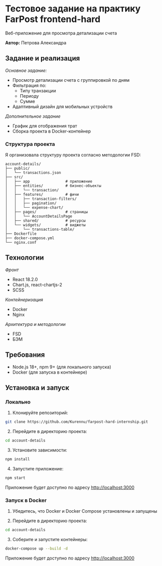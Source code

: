 # Тестовое задание на практику FarPost frontend-hard
Веб-приложение для просмотра детализации счета

**Автор:** Петрова Александра

## Задание и реализация
*Основное задание:*
- Просмотр детализации счета с группировкой по дням
- Фильтрация по:
  - Типу транзакции
  - Периоду
  - Сумме
- Адаптивный дизайн для мобильных устройств

*Дополнительное задание*
- График для отображения трат
- Сборка проекта в Docker-контейнер

### Структура проекта
Я организовала структуру проекта согласно методологии FSD:
```
account-details/
├── public/
│   └── transactions.json
├── src/
│   ├── app                # приложение
│   ├── entities/          # бизнес-объекты
│   │   └── transaction/
│   ├── features/          # фичи
│   │   ├── transaction-filters/
│   │   ├── pagination/
│   │   └── expense-chart/
│   ├── pages/             # страницы
│   │   └── AccountDetailsPage
│   ├── shared/            # ресурсы
│   └── widgets/           # виджеты
│       └── transactions-table/
├── Dockerfile
├── docker-compose.yml
└── nginx.conf
```

## Технологии
*Фронт*
- React 18.2.0
- Chart.js, react-chartjs-2
- SCSS

*Контейнеризация*
- Docker
- Nginx

*Архитектура и методологии*
- FSD
- БЭМ

## Требования
- Node.js 18+, npm 9+ (для локального запуска)
- Docker (для запуска в контейнере)

## Установка и запуск

### Локально
1. Клонируйте репозиторий:
```bash
git clone https://github.com/Kurennu/farpost-hard-internship.git
```

2. Перейдите в директорию проекта:
```bash
cd account-details
```

3. Установите зависимости:
```bash
npm install
```

4. Запустите приложение:
```bash
npm start
```

Приложение будет доступно по адресу [http://localhost:3000](http://localhost:3000)

### Запуск в Docker

1. Убедитесь, что Docker и Docker Compose установлены и запущены

2. Перейдите в директорию проекта:
```bash
cd account-details
```

3. Соберите и запустите контейнеры:
```bash
docker-compose up --build -d
```
Приложение будет доступно по адресу [http://localhost:3000](http://localhost:3000)